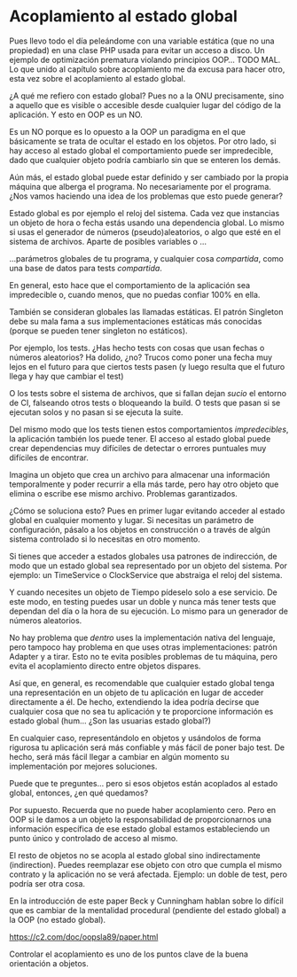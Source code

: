 # Acoplamiento al estado global

Pues llevo todo el día peleándome con una variable estática (que no una propiedad) en una clase PHP usada para evitar un acceso a disco. Un ejemplo de optimización prematura violando principios OOP… TODO MAL. Lo que unido al capítulo sobre acoplamiento me da excusa para hacer otro, esta vez sobre el acoplamiento al estado global.

¿A qué me refiero con estado global? Pues no a la ONU precisamente, sino a aquello que es visible o accesible desde cualquier lugar del código de la aplicación. Y esto en OOP es un NO.

Es un NO porque es lo opuesto a la OOP un paradigma en el que básicamente se trata de ocultar el estado en los objetos. Por otro lado, si hay acceso al estado global el comportamiento puede ser impredecible, dado que cualquier objeto podría cambiarlo sin que se enteren los demás.

Aún más, el estado global puede estar definido y ser cambiado por la propia máquina que alberga el programa. No necesariamente por el programa. ¿Nos vamos haciendo una idea de los problemas que esto puede generar?

Estado global es por ejemplo el reloj del sistema. Cada vez que instancias un objeto de hora o fecha estás usando una dependencia global. Lo mismo si usas el generador de números (pseudo)aleatorios, o algo que esté en el sistema de archivos. Aparte de posibles variables o …

…parámetros globales de tu programa, y cualquier cosa _compartida_, como una base de datos para tests _compartida_.

En general, esto hace que el comportamiento de la aplicación sea impredecible o, cuando menos, que no puedas confiar 100% en ella.

También se consideran globales las llamadas estáticas. El patrón Singleton debe su mala fama a sus implementaciones estáticas más conocidas (porque se pueden tener singleton no estáticos).

Por ejemplo, los tests. ¿Has hecho tests con cosas que usan fechas o números aleatorios? Ha dolido, ¿no? Trucos como poner una fecha muy lejos en el futuro para que ciertos tests pasen (y luego resulta que el futuro llega y hay que cambiar el test)

O los tests sobre el sistema de archivos, que si fallan dejan _sucio_ el entorno de CI, falseando otros tests o bloqueando la build. O tests que pasan si se ejecutan solos y no pasan si se ejecuta la suite.

Del mismo modo que los tests tienen estos comportamientos _impredecibles_, la aplicación también los puede tener. El acceso al estado global puede crear dependencias muy difíciles de detectar o errores puntuales muy difíciles de encontrar.

Imagina un objeto que crea un archivo para almacenar una información temporalmente y poder recurrir a ella más tarde, pero hay otro objeto que elimina o escribe ese mismo archivo. Problemas garantizados.

¿Cómo se soluciona esto? Pues en primer lugar evitando acceder al estado global en cualquier momento y lugar. Si necesitas un parámetro de configuración, pásalo a los objetos en construcción o a través de algún sistema controlado si lo necesitas en otro momento.

Si tienes que acceder a estados globales usa patrones de indirección, de modo que un estado global sea representado por un objeto del sistema. Por ejemplo: un TimeService o ClockService que abstraiga el reloj del sistema.

Y cuando necesites un objeto de Tiempo pídeselo solo a ese servicio. De este modo, en testing puedes usar un doble y nunca más tener tests que dependan del día o la hora de su ejecución. Lo mismo para un generador de números aleatorios.

No hay problema que _dentro_ uses la implementación nativa del lenguaje, pero tampoco hay problema en que uses otras implementaciones: patrón Adapter y a tirar. Esto no te evita posibles problemas de tu máquina, pero evita el acoplamiento directo entre objetos dispares.

Así que, en general, es recomendable que cualquier estado global tenga una representación en un objeto de tu aplicación en lugar de acceder directamente a él. De hecho, extendiendo la idea podría decirse que cualquier cosa que no sea tu aplicación y te proporcione información es estado global (hum… ¿Son las usuarias estado global?)

En cualquier caso, representándolo en objetos y usándolos de forma rigurosa tu aplicación será más confiable y más fácil de poner bajo test. De hecho, será más fácil llegar a cambiar en algún momento su implementación por mejores soluciones.

Puede que te preguntes… pero si esos objetos están acoplados al estado global, entonces, ¿en qué quedamos?

Por supuesto. Recuerda que no puede haber acoplamiento cero. Pero en OOP si le damos a un objeto la responsabilidad de proporcionarnos una información específica de ese estado global estamos estableciendo un punto único y controlado de acceso al mismo.

El resto de objetos no se acopla al estado global sino indirectamente (indirection). Puedes reemplazar ese objeto con otro que cumpla el mismo contrato y la aplicación no se verá afectada. Ejemplo: un doble de test, pero podría ser otra cosa.

En la introducción de este paper Beck y Cunningham hablan sobre lo difícil que es cambiar de la mentalidad procedural (pendiente del estado global) a la OOP (no estado global).

https://c2.com/doc/oopsla89/paper.html

Controlar el acoplamiento es uno de los puntos clave de la buena orientación a objetos.